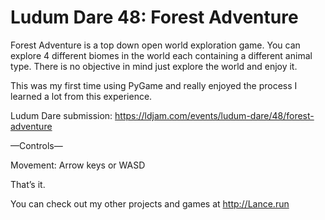 # Ludum Dare 48: Forest Adventure

Forest Adventure is a top down open world exploration game. You can explore 4 different biomes in the world each containing a different animal type. There is no objective in mind just explore the world and enjoy it.

This was my first time using PyGame and really enjoyed the process I learned a lot from this experience.

Ludum Dare submission: https://ldjam.com/events/ludum-dare/48/forest-adventure

—Controls—

Movement: Arrow keys or WASD

That’s it.

You can check out my other projects and games at http://Lance.run

